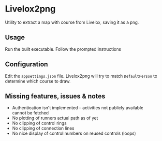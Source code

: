 # Livelox2png
Utility to extract a map with course from Livelox, saving it as a png.

## Usage
Run the built executable. Follow the prompted instructions

## Configuration
Edit the `appsettings.json` file. Livelox2png will try to match `DefaultPerson` to determine which course to draw.

## Missing features, issues & notes
* Authentication isn't implemented – activities not publicly available cannot be fetched
* No plotting of runners actual path as of yet
* No clipping of control rings
* No clipping of connection lines
* No nice display of control numbers on reused controls (loops)
